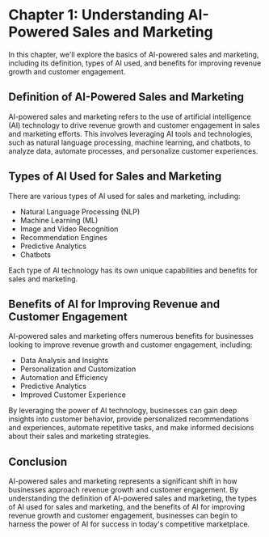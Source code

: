 Chapter 1: Understanding AI-Powered Sales and Marketing
=======================================================

In this chapter, we'll explore the basics of AI-powered sales and marketing, including its definition, types of AI used, and benefits for improving revenue growth and customer engagement.

Definition of AI-Powered Sales and Marketing
--------------------------------------------

AI-powered sales and marketing refers to the use of artificial intelligence (AI) technology to drive revenue growth and customer engagement in sales and marketing efforts. This involves leveraging AI tools and technologies, such as natural language processing, machine learning, and chatbots, to analyze data, automate processes, and personalize customer experiences.

Types of AI Used for Sales and Marketing
----------------------------------------

There are various types of AI used for sales and marketing, including:

* Natural Language Processing (NLP)
* Machine Learning (ML)
* Image and Video Recognition
* Recommendation Engines
* Predictive Analytics
* Chatbots

Each type of AI technology has its own unique capabilities and benefits for sales and marketing.

Benefits of AI for Improving Revenue and Customer Engagement
------------------------------------------------------------

AI-powered sales and marketing offers numerous benefits for businesses looking to improve revenue growth and customer engagement, including:

* Data Analysis and Insights
* Personalization and Customization
* Automation and Efficiency
* Predictive Analytics
* Improved Customer Experience

By leveraging the power of AI technology, businesses can gain deep insights into customer behavior, provide personalized recommendations and experiences, automate repetitive tasks, and make informed decisions about their sales and marketing strategies.

Conclusion
----------

AI-powered sales and marketing represents a significant shift in how businesses approach revenue growth and customer engagement. By understanding the definition of AI-powered sales and marketing, the types of AI used for sales and marketing, and the benefits of AI for improving revenue growth and customer engagement, businesses can begin to harness the power of AI for success in today's competitive marketplace.
